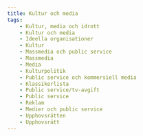 ```yaml
---
title: Kultur och media
tags:
    - Kultur, media och idrott
    - Kultur och media
    - Ideella organisationer
    - Kultur
    - Massmedia och public service
    - Massmedia
    - Media
    - Kulturpolitik
    - Public service och kommersiell media
    - Klassikerlista
    - Public service/tv-avgift
    - Public service
    - Reklam
    - Medier och public service
    - Upphovsrätten
    - Upphovsrätt
---
```

